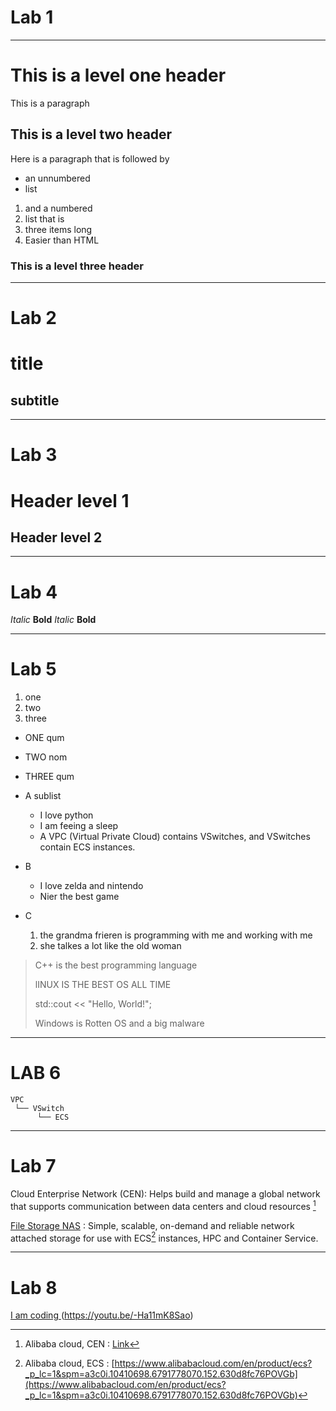 # Lab 1
---
# This is a level one header 
This is a paragraph
## This is a level two header
Here is a paragraph that is followed by
* an unnumbered
* list
1. and a numbered
2. list that is
3. three items long
4. Easier than HTML

### This is a level three header
---
# Lab 2
title
= 

subtitle
--

---
# Lab 3

Header level 1
==============

Header level 2
--------------

---
# Lab 4
*Italic*
**Bold**
_Italic_
__Bold__

---
# Lab 5
1. one
2. two
3. three

- ONE qum
- TWO nom
- THREE qum

- A sublist
    - I love python
    - I am feeing a sleep
    - A VPC (Virtual Private Cloud) contains VSwitches, and VSwitches contain ECS instances.
- B
    - I love zelda and nintendo
    - Nier the best game
- C
    1. the grandma frieren is programming with me and working with me
    2. she talkes a lot like the old woman

> C++ is the best programming language
>  
> lINUX IS THE BEST OS ALL TIME
>
> std::cout << "Hello, World!";
>
> Windows is Rotten OS and a big malware


---
# LAB 6

```
VPC
 └── VSwitch
      └── ECS
```

---

# Lab 7
Cloud Enterprise Network (CEN): Helps build and manage a global network that supports communication between data centers and cloud resources [^1]

[File Storage NAS](https://www.alibabacloud.com/en/product/nas?_p_lc=1&spm=a2796.11222794.6791778070.182.2e6827a293gTPo) : Simple, scalable, on-demand and reliable network attached storage for use with ECS[^2] instances, HPC and Container Service.



 [^1]: Alibaba cloud, CEN : [Link](https://www.alibabacloud.com/en/product/cen?_p_lc=1 "CEN")
 [^2]: Alibaba cloud, ECS : [https://www.alibabacloud.com/en/product/ecs?_p_lc=1&spm=a3c0i.10410698.6791778070.152.630d8fc76POVGb](https://www.alibabacloud.com/en/product/ecs?_p_lc=1&spm=a3c0i.10410698.6791778070.152.630d8fc76POVGb)


---

# Lab 8

[ I am coding ](https://github.com/PYTHON01100100/Learning_Markdown_Language/blob/main/Goo5gv3WEAARHmy.jpg)(https://youtu.be/-Ha11mK8Sao)
